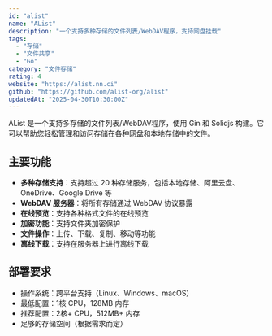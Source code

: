 ```yaml
---
id: "alist"
name: "AList"
description: "一个支持多种存储的文件列表/WebDAV程序，支持网盘挂载"
tags:
  - "存储"
  - "文件共享"
  - "Go"
category: "文件存储"
rating: 4
website: "https://alist.nn.ci"
github: "https://github.com/alist-org/alist"
updatedAt: "2025-04-30T10:30:00Z"
---
```


AList 是一个支持多存储的文件列表/WebDAV程序，使用 Gin 和 Solidjs 构建。它可以帮助您轻松管理和访问存储在各种网盘和本地存储中的文件。

## 主要功能

- **多种存储支持**：支持超过 20 种存储服务，包括本地存储、阿里云盘、OneDrive、Google Drive 等
- **WebDAV 服务器**：将所有存储通过 WebDAV 协议暴露
- **在线预览**：支持各种格式文件的在线预览
- **加密功能**：支持文件夹加密保护
- **文件操作**：上传、下载、复制、移动等功能
- **离线下载**：支持在服务器上进行离线下载

## 部署要求

- 操作系统：跨平台支持（Linux、Windows、macOS）
- 最低配置：1核 CPU，128MB 内存
- 推荐配置：2核+ CPU，512MB+ 内存
- 足够的存储空间（根据需求而定） 